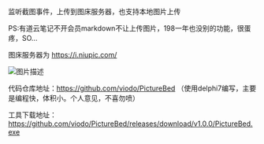 监听截图事件，上传到图床服务器，也支持本地图片上传

PS:有道云笔记不开会员markdown不让上传图片，198一年也没别的功能，很蛋疼，SO...

图床服务器为 https://i.niupic.com/

![图片描述](https://b3logfile.com/file/2020/10/9e885b3e96fc4689893e3407f1bd0007.jpeg)

代码仓库地址：https://github.com/viodo/PictureBed （使用delphi7编写，主要是编程快，体积小。个人意见，不喜勿喷）

工具下载地址：https://github.com/viodo/PictureBed/releases/download/v1.0.0/PictureBed.exe
